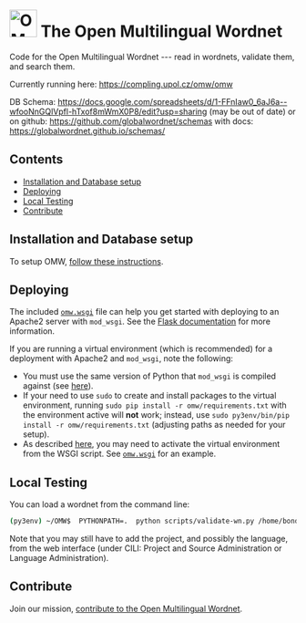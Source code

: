 # <img src="omw/static/omw-logo.svg" width="48" height="48" alt="OMW logo" /> The Open Multilingual Wordnet

Code for the Open Multilingual Wordnet ---
read in wordnets, validate them, and search them.

Currently running here: https://compling.upol.cz/omw/omw



DB Schema:
https://docs.google.com/spreadsheets/d/1-FFnIaw0_6aJ6a--wfooNnGQlVpfl-hTxof8mWmX0P8/edit?usp=sharing
(may be out of date) or on github: https://github.com/globalwordnet/schemas with docs: https://globalwordnet.github.io/schemas/

## Contents
* [Installation and Database setup](#Installation-and-Database-setup)
* [Deploying](#Deploying)
* [Local Testing](#Local-Testing)
* [Contribute](#Contribute)

## Installation and Database setup

To setup OMW, [follow these instructions](https://github.com/globalwordnet/OMW/blob/develop/INSTALL.md).

## Deploying

The included [`omw.wsgi`](omw.wsgi) file can help you get started with deploying to an Apache2 server with `mod_wsgi`.
See the [Flask documentation](http://flask.pocoo.org/docs/1.0/deploying/mod_wsgi/) for more information.

If you are running a virtual environment (which is recommended) for a deployment with Apache2 and `mod_wsgi`, note the following:

* You must use the same version of Python that `mod_wsgi` is compiled against (see [here](https://modwsgi.readthedocs.io/en/develop/user-guides/virtual-environments.html#virtual-environment-and-python-version)).
* If your need to use `sudo` to create and install packages to the virtual environment, running `sudo pip install -r omw/requirements.txt` with the environment active will **not** work; instead, use `sudo py3env/bin/pip install -r omw/requirements.txt` (adjusting paths as needed for your setup).
* As described [here](https://modwsgi.readthedocs.io/en/develop/user-guides/virtual-environments.html#daemon-mode-multiple-applications), you may need to activate the virtual environment from the WSGI script. See [`omw.wsgi`](omw.wsgi) for an example.

## Local Testing

You can load a wordnet from the command line:

``` bash
(py3env) ~/OMW$  PYTHONPATH=.  python scripts/validate-wn.py /home/bond/work/omw/jpn/jpn.xml 
```

Note that you may still have to add the project, and possibly the language, from the web interface (under CILI: Project and Source Administration or Language Administration).

## Contribute

Join our mission, [contribute to the Open Multilingual Wordnet](https://github.com/globalwordnet/OMW/blob/develop/CONTRIBUTING.md).
